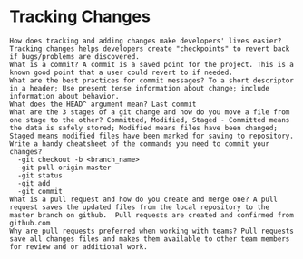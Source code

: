 # Tracking Changes

    How does tracking and adding changes make developers' lives easier?  Tracking changes helps developers create "checkpoints" to revert back if bugs/problems are discovered.
    What is a commit? A commit is a saved point for the project. This is a known good point that a user could revert to if needed.
    What are the best practices for commit messages? To a short descriptor in a header; Use present tense information about change; include information about behavior.
    What does the HEAD^ argument mean? Last commit
    What are the 3 stages of a git change and how do you move a file from one stage to the other? Committed, Modified, Staged - Committed means the data is safely stored; Modified means files have been changed; Staged means modified files have been marked for saving to repository.
    Write a handy cheatsheet of the commands you need to commit your changes?
      -git checkout -b <branch_name>
      -git pull origin master
      -git status
      -git add
      -git commit
    What is a pull request and how do you create and merge one? A pull request saves the updated files from the local repository to the master branch on github.  Pull requests are created and confirmed from github.com
    Why are pull requests preferred when working with teams? Pull requests save all changes files and makes them available to other team members for review and or additional work.
